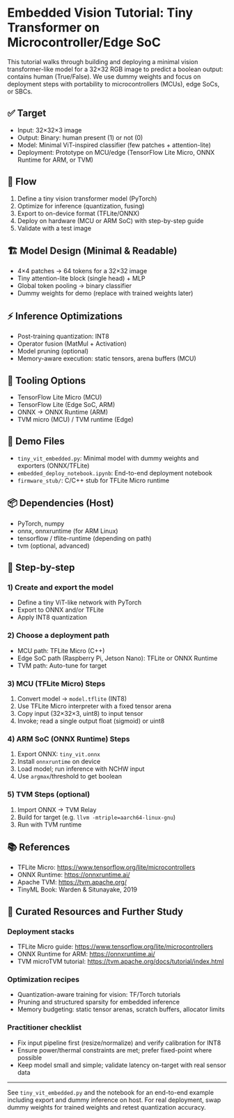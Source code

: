 # Embedded Vision Tutorial: Tiny Transformer on Microcontroller/Edge SoC

This tutorial walks through building and deploying a minimal vision transformer-like model for a 32×32 RGB image to predict a boolean output: contains human (True/False). We use dummy weights and focus on deployment steps with portability to microcontrollers (MCUs), edge SoCs, or SBCs.

## ✅ Target
- Input: 32×32×3 image
- Output: Binary: human present (1) or not (0)
- Model: Minimal ViT-inspired classifier (few patches + attention-lite)
- Deployment: Prototype on MCU/edge (TensorFlow Lite Micro, ONNX Runtime for ARM, or TVM)

## 🧭 Flow
1. Define a tiny vision transformer model (PyTorch)
2. Optimize for inference (quantization, fusing)
3. Export to on-device format (TFLite/ONNX)
4. Deploy on hardware (MCU or ARM SoC) with step-by-step guide
5. Validate with a test image

## 🏗️ Model Design (Minimal & Readable)
- 4×4 patches → 64 tokens for a 32×32 image
- Tiny attention-lite block (single head) + MLP
- Global token pooling → binary classifier
- Dummy weights for demo (replace with trained weights later)

## ⚡ Inference Optimizations
- Post-training quantization: INT8
- Operator fusion (MatMul + Activation)
- Model pruning (optional)
- Memory-aware execution: static tensors, arena buffers (MCU)

## 🔧 Tooling Options
- TensorFlow Lite Micro (MCU)
- TensorFlow Lite (Edge SoC, ARM)
- ONNX → ONNX Runtime (ARM)
- TVM micro (MCU) / TVM runtime (Edge)

## 🧪 Demo Files
- `tiny_vit_embedded.py`: Minimal model with dummy weights and exporters (ONNX/TFLite)
- `embedded_deploy_notebook.ipynb`: End-to-end deployment notebook
- `firmware_stub/`: C/C++ stub for TFLite Micro runtime

## 📦 Dependencies (Host)
- PyTorch, numpy
- onnx, onnxruntime (for ARM Linux)
- tensorflow / tflite-runtime (depending on path)
- tvm (optional, advanced)

## 🚀 Step-by-step

### 1) Create and export the model
- Define a tiny ViT-like network with PyTorch
- Export to ONNX and/or TFLite
- Apply INT8 quantization

### 2) Choose a deployment path
- MCU path: TFLite Micro (C++)
- Edge SoC path (Raspberry Pi, Jetson Nano): TFLite or ONNX Runtime
- TVM path: Auto-tune for target

### 3) MCU (TFLite Micro) Steps
1. Convert model → `model.tflite` (INT8)
2. Use TFLite Micro interpreter with a fixed tensor arena
3. Copy input (32×32×3, uint8) to input tensor
4. Invoke; read a single output float (sigmoid) or uint8

### 4) ARM SoC (ONNX Runtime) Steps
1. Export ONNX: `tiny_vit.onnx`
2. Install `onnxruntime` on device
3. Load model; run inference with NCHW input
4. Use `argmax`/threshold to get boolean

### 5) TVM Steps (optional)
1. Import ONNX → TVM Relay
2. Build for target (e.g. `llvm -mtriple=aarch64-linux-gnu`)
3. Run with TVM runtime

## 📚 References
- TFLite Micro: https://www.tensorflow.org/lite/microcontrollers
- ONNX Runtime: https://onnxruntime.ai/
- Apache TVM: https://tvm.apache.org/
- TinyML Book: Warden & Situnayake, 2019

## 🔎 Curated Resources and Further Study

### Deployment stacks
- TFLite Micro guide: https://www.tensorflow.org/lite/microcontrollers
- ONNX Runtime for ARM: https://onnxruntime.ai/
- TVM microTVM tutorial: https://tvm.apache.org/docs/tutorial/index.html

### Optimization recipes
- Quantization-aware training for vision: TF/Torch tutorials
- Pruning and structured sparsity for embedded inference
- Memory budgeting: static tensor arenas, scratch buffers, allocator limits

### Practitioner checklist
- Fix input pipeline first (resize/normalize) and verify calibration for INT8
- Ensure power/thermal constraints are met; prefer fixed-point where possible
- Keep model small and simple; validate latency on-target with real sensor data

---

See `tiny_vit_embedded.py` and the notebook for an end-to-end example including export and dummy inference on host. For real deployment, swap dummy weights for trained weights and retest quantization accuracy.
